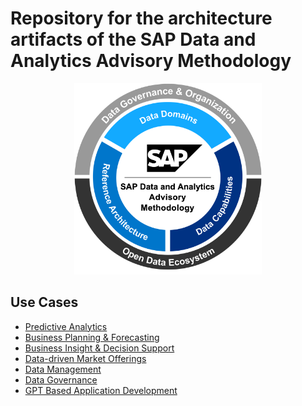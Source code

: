 # Repository for the architecture artifacts of the SAP Data and Analytics Advisory Methodology

<p align="center">
  <img src="images/data-analytics-meth-circle.svg" width="300"/>
</p>


## Use Cases

- [Predictive Analytics](predictive-analytics/README.md)
- [Business Planning & Forecasting](business-planning-and-forecasting/README.md)
- [Business Insight & Decision Support](business-insight-and-decision-support/README.md)
- [Data-driven Market Offerings](data-driven-market-offerings/README.md)
- [Data Management](data-management/README.md)
- [Data Governance](data-governance/README.md)
- [GPT Based Application Development](gpt-based-app-dev/README.md) 
